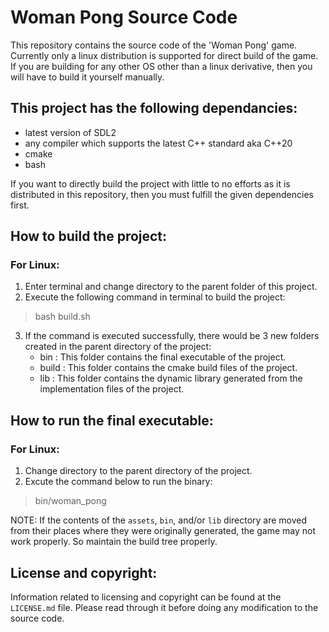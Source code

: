 # Woman Pong Source Code
This repository contains the source code of the 'Woman Pong' game. Currently only a linux distribution is supported for direct build of the game. If you are building for any other OS other than a linux derivative, then you will have to build it yourself manually.

## This project has the following dependancies:
* latest version of SDL2
* any compiler which supports the latest C++ standard aka C++20
* cmake
* bash

If you want to directly build the project with little to no efforts as it is distributed in this repository, then you must fulfill the given dependencies first.

## How to build the project:
### For Linux:
1. Enter terminal and change directory to the parent folder of this project.
2. Execute the following command in terminal to build the project:
> bash build.sh
3. If the command is executed successfully, there would be 3 new folders created in the parent directory of the project:
    * bin : This folder contains the final executable of the project.
    * build : This folder contains the cmake build files of the project.
    * lib : This folder contains the dynamic library generated from the implementation files of the project.

## How to run the final executable:
### For Linux:
1. Change directory to the parent directory of the project.
2. Excute the command below to run the binary:
> bin/woman_pong

NOTE: If the contents of the `assets`, `bin`, and/or `lib` directory are moved from their places where they were originally generated, the game may not work properly. So maintain the build tree properly.

## License and copyright:
Information related to licensing and copyright can be found at the `LICENSE.md` file. Please read through it before doing any modification to the source code.